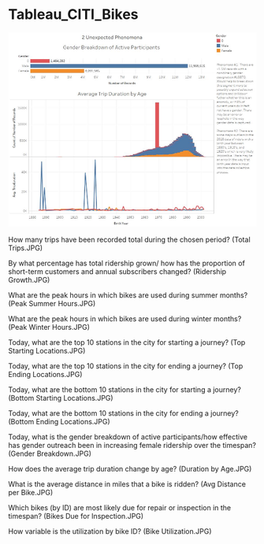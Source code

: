 # Tableau_CITI_Bikes

![Anomolies](Anomolies.JPG)

How many trips have been recorded total during the chosen period?
(Total Trips.JPG)

By what percentage has total ridership grown/ how has the proportion of short-term customers and annual subscribers changed?
(Ridership Growth.JPG)

What are the peak hours in which bikes are used during summer months?
(Peak Summer Hours.JPG)

What are the peak hours in which bikes are used during winter months?
(Peak Winter Hours.JPG)

Today, what are the top 10 stations in the city for starting a journey?
(Top Starting Locations.JPG)

Today, what are the top 10 stations in the city for ending a journey?
(Top Ending Locations.JPG)

Today, what are the bottom 10 stations in the city for starting a journey?
(Bottom Starting Locations.JPG)

Today, what are the bottom 10 stations in the city for ending a journey?
(Bottom Ending Locations.JPG)

Today, what is the gender breakdown of active participants/how effective has gender outreach been in increasing female ridership over the timespan?
(Gender Breakdown.JPG)

How does the average trip duration change by age?
(Duration by Age.JPG)

What is the average distance in miles that a bike is ridden?
(Avg Distance per Bike.JPG)

Which bikes (by ID) are most likely due for repair or inspection in the timespan?
(Bikes Due for Inspection.JPG)

How variable is the utilization by bike ID?
(Bike Utilization.JPG)
